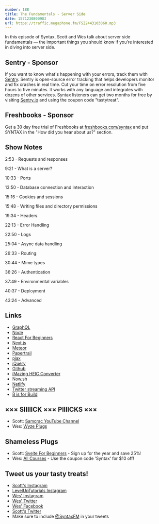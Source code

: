 ```yaml
---
number: 188
title: The Fundamentals - Server Side
date: 1571230800982
url: https://traffic.megaphone.fm/FSI2443103060.mp3
---
```


In this episode of Syntax, Scott and Wes talk about server side fundamentals — the important things you should know if you're interested in diving into server side. 

## Sentry - Sponsor
If you want to know what's happening with your errors, track them with [Sentry](https://sentry.io/). Sentry is open-source error tracking that helps developers monitor and fix crashes in real time. Cut your time on error resolution from five hours to five minutes. It works with any language and integrates with dozens of other services. Syntax listeners can get two months for free by visiting [Sentry.io](https://sentry.io/) and using the coupon code "tastytreat".

## Freshbooks - Sponsor
Get a 30 day free trial of Freshbooks at [freshbooks.com/syntax](https://freshbooks.com/syntax) and put SYNTAX in the "How did you hear about us?" section.

## Show Notes

2:53 - Requests and responses

9:21 - What is a server?

10:33 - Ports

13:50 - Database connection and interaction

15:16 - Cookies and sessions

15:48 - Writing files and directory permissions

19:34 - Headers

22:13 - Error Handling

22:50 - Logs

25:04 - Async data handling

26:33 - Routing

30:44 - Mime types

36:26 - Authentication

37:49 - Environmental variables

40:37 - Deployment

43:24 - Advanced

## Links
* [GraphQL](https://graphql.org/)
* [Node](https://nodejs.org/)
* [React For Beginners](https://reactforbeginners.com/)
* [Next.js](https://nextjs.org)
* [Meteor](https://www.meteor.com/)
* [Papertrail](https://papertrailapp.com/)
* [pjax](https://pjax.herokuapp.com/)
* [jQuery](https://jquery.com/)
* [Github](https://github.com/)
* [iMazing HEIC Converter](https://imazing.com/heic)
* [Now.sh](https://zeit.co/home)
* [Netlify](https://www.netlify.com/)
* [Twitter streaming API](https://developer.twitter.com/en/docs/tutorials/consuming-streaming-data)
* [B is for Build](https://www.youtube.com/channel/UCl4-WBRqWA2MlxmZorKOV7w)

## ××× SIIIIICK ××× PIIIICKS ×××
* Scott: [Samcrac YouTube Channel](https://www.youtube.com/channel/UCtn2hU9HKYQAgDtwrhux7Sw)
* Wes: [Wyze Plugs](https://amzn.to/2o2iXZ9)

## Shameless Plugs
* Scott: [Svelte For Beginners](https://www.leveluptutorials.com/pro) - Sign up for the year and save 25%!
* Wes: [All Courses](https://wesbos.com/courses/) - Use the coupon code 'Syntax' for $10 off!

## Tweet us your tasty treats!
* [Scott's Instagram](https://www.instagram.com/stolinski/)
* [LevelUpTutorials Instagram](https://www.instagram.com/LevelUpTutorials/)
* [Wes' Instagram](https://www.instagram.com/wesbos/)
* [Wes' Twitter](https://twitter.com/wesbos)
* [Wes' Facebook](https://www.facebook.com/wesbos.developer)
* [Scott's Twitter](https://twitter.com/stolinski)
* Make sure to include [@SyntaxFM](https://twitter.com/SyntaxFM) in your tweets